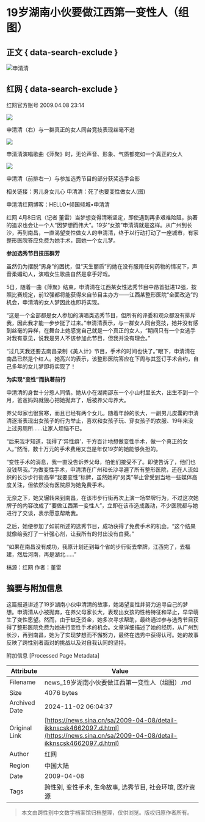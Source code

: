# 19岁湖南小伙要做江西第一变性人（组图）

## 正文 { data-search-exclude }


![申清清](//n.sinaimg.cn/sinakd10200/360/w180h180/20221208/6996-f61d7d9fa1e0defff9079fb329bbe345.jpg)

## 红网 { data-search-exclude }

红网官方账号 2009.04.08 23:14

![](//www.sinaimg.cn/dy/o/2009-04-08/5c5a46dc230e7633c7f81701882cdba2.jpg)

申清清（右）与一群真正的女人同台竞技表现丝毫不逊

![](//www.sinaimg.cn/dy/o/2009-04-08/cd28f688fe8eeb193a163231ced3fa21.jpg)

申清清演唱歌曲《萍聚》时，无论声音、形象、气质都宛如一个真正的女人

![](//www.sinaimg.cn/dy/o/2009-04-08/4baa7961aa5b463247f980067377c35d.jpg)

申清清（前排右一）与参加选秀节目的部分获奖选手合影

相关链接：男儿身女儿心 申清清：死了也要变性做女人(图)

申清清红网博客：HELLO•倾国倾城•申清清

红网 4月8日讯（记者 董雷）当梦想变得清晰坚定，即使遇到再多艰难险阻，执著的追求也会让一个人“因梦想而伟大”。19岁“女孩”申清清就是这样。从广州到长沙，再到南昌，一直渴望变性做女人的申清清，终于以行动打动了一座城市，有家整形医院答应免费为她手术，圆她一个女儿梦。

**参加选秀节目技压群芳**

虽然仍为摆脱“男身”的困扰，但“天生丽质”的她在没有服用任何药物的情况下，声音柔媚动人，演唱女生歌曲自然是拿手好戏。

5日，随着一曲《萍聚》结束，申清清在江西某女性选秀节目中昂首挺进12强，按照比赛规定，前12强都将能获得来自节目主办方——江西某整形医院“全面改造”的机会，申清清的女人梦因此也即将实现。

“这是一个全部都是女人参加的演唱类选秀节目，但所有的评委和观众都没有排斥我，因此我才能一步步挺了过来。”申清清表示，与一群女人同台竞技，她并没有感到丝毫的异样，在舞台上她感觉自己就是一个真正的女人，“期间只有一个女选手对我有意见，说我是男人不该参加此节目，但我并没有理会。”

“过几天我还要去南昌录制《美人计》节目，手术的时间也快了。”眼下，申清清在南昌已然是个红人。她高兴的表示，该整形医院答应在下周与其签订手术合约，自己多年的女儿梦即将实现了！

**为实现“变性”而执著前行**

申清清的身世十分惹人同情。她从小在湖南邵东一个小山村里长大，出生不到一个月，爸爸妈妈就狠心把她抛弃了，后被养父母养大。

养父母家也很贫寒，而且已经有两个女儿。随着年龄的长大，一副男儿皮囊的申清清逐渐表现出女孩子的行为举止，喜欢和女孩子玩、穿女孩子的衣服、19年来没上过男厕所……让家人烦恼不已。

“后来我才知道，我得了‘异性癖’，千方百计地想做变性手术，做一个真正的女人。”然而，数十万元的手术费用又岂是年仅19岁的她能够负担的。

“变性手术的消息，我一直没告诉养父母，怕他们接受不了。即使告诉了，他们也没钱帮我。”为做变性手术，申清清在广州和长沙寻遍了所有整形医院，还在人流如织的长沙步行街高举“我要变性”标牌，虽然她的“另类”举止曾受到当地一些媒体高度关注，但依然没有医院原为她免费手术。

无奈之下，她又辗转来到南昌，在该市步行街再次上演一场举牌行为，不过这次她牌子的内容改成了“要做江西第一变性人”，立即在该市造成轰动，不少医院都与她进行了交谈，表示愿意帮助我。

之后，她便参加了如前所述的选秀节目，成功获得了免费手术的机会。“这个结果就像给我打了一针强心剂，让我所有的付出没有白费。”

“如果在南昌没有成功，我原计划还到每个省的步行街去举牌，江西完了，去福建，然后河南，再是湖北……”

稿源：红网 作者：董雷

## 摘要与附加信息

<!-- tcd_abstract -->
这篇报道讲述了19岁湖南小伙申清清的故事，她渴望变性并努力追寻自己的梦想。申清清从小被抛弃，在养父母家长大，表现出女孩的性格特征和举止，早早萌生了变性愿望。然而，由于缺乏资金，她多次寻求帮助，最终通过参与选秀节目获得了整形医院免费为她进行变性手术的机会。文章详细描述了她的经历，从广州到长沙，再到南昌，她为了实现梦想而不懈努力，最终在选秀中获得认可。她的故事反映了跨性别者面对的挑战以及对自我认同的坚持。
<!-- tcd_abstract_end -->

附加信息 [Processed Page Metadata]

| Attribute       | Value                                  |
|-----------------|----------------------------------------|
| Filename        | news_19岁湖南小伙要做江西第一变性人（组图）.md                             |
| Size            | 4076 bytes                           |
| Archived Date   | 2024-11-02 06:04:37                             |
| Original Link   | [https://news.sina.cn/sa/2009-04-08/detail-ikknscsk4662097.d.html](https://news.sina.cn/sa/2009-04-08/detail-ikknscsk4662097.d.html)                       |
| Author          | 红网                               |
| Region          | 中国大陆                               |
| Date            | 2009-04-08                                 |
| Tags            | 跨性别, 变性手术, 生命故事, 选秀节目, 社会环境, 医疗资源                                 |
>
> 本文由跨性别中文数字档案馆归档整理，仅供浏览。版权归原作者所有。
>